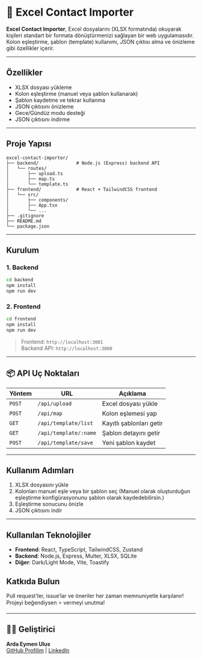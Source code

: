
# 📇 Excel Contact Importer

**Excel Contact Importer**, Excel dosyalarını (XLSX formatında) okuyarak kişileri standart bir formata dönüştürmenizi sağlayan bir web uygulamasıdır. Kolon eşleştirme, şablon (template) kullanımı, JSON çıktısı alma ve önizleme gibi özellikler içerir.


---

## Özellikler

-  XLSX dosyası yükleme
-  Kolon eşleştirme (manuel veya şablon kullanarak)
-  Şablon kaydetme ve tekrar kullanma
-  JSON çıktısını önizleme
-  Gece/Gündüz modu desteği
-  JSON çıktısını indirme

---

##  Proje Yapısı

```
excel-contact-importer/
├── backend/              # Node.js (Express) backend API
│   └── routes/
│       ├── upload.ts
│       ├── map.ts
│       └── template.ts
├── frontend/             # React + TailwindCSS frontend
│   └── src/
│       ├── components/
│       ├── App.tsx
│       └── ...
├── .gitignore
├── README.md
└── package.json
```

---

## Kurulum

### 1. Backend

```bash
cd backend
npm install
npm run dev
```

### 2. Frontend

```bash
cd frontend
npm install
npm run dev
```

> Frontend: `http://localhost:3001`  
> Backend API: `http://localhost:3000`

---

## 📦 API Uç Noktaları

| Yöntem | URL                                  | Açıklama |
|--------|--------------------------------------|----------|
| `POST` | `/api/upload`                        | Excel dosyası yükle |
| `POST` | `/api/map`                           | Kolon eşlemesi yap |
| `GET`  | `/api/template/list`                 | Kayıtlı şablonları getir |
| `GET`  | `/api/template/:name`                | Şablon detayını getir |
| `POST` | `/api/template/save`                 | Yeni şablon kaydet |

---

## Kullanım Adımları

1. XLSX dosyasını yükle
2. Kolonları manuel eşle veya bir şablon seç (Manuel olarak oluşturduğun eşleştirme konfigürasyonunu şablon olarak kaydedebilirsin.)
3. Eşleştirme sonucunu önizle
4. JSON çıktısını indir

---

## Kullanılan Teknolojiler

- **Frontend**: React, TypeScript, TailwindCSS, Zustand
- **Backend**: Node.js, Express, Multer, XLSX, SQLite
- **Diğer**: Dark/Light Mode, Vite, Toastify


## Katkıda Bulun

Pull request’ler, issue’lar ve öneriler her zaman memnuniyetle karşılanır!  
Projeyi beğendiysen ⭐ vermeyi unutma!

---

## 🧑‍💻 Geliştirici

**Arda Eymen Ulus**  
[GitHub Profilim](https://github.com/ardaeu) | [LinkedIn](https://linkedin.com/in/ardaeu)

